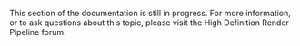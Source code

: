 This section of the documentation is still in progress. For more information, or to ask questions about this topic, please visit the High Definition Render Pipeline forum.